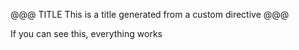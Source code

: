 @@@ TITLE
This is a title generated from a custom directive
@@@

If you can see this, everything works
